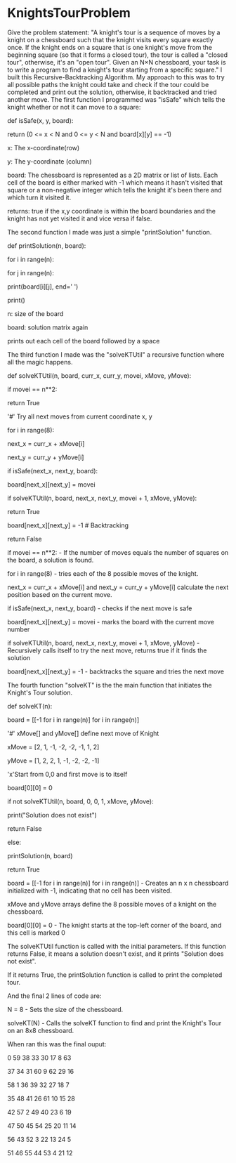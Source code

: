 # KnightsTourProblem
Give the problem statement:
"A knight's tour is a sequence of moves by a knight on a chessboard such that the knight visits every square exactly once. If the knight ends on a square that is one knight's move from the beginning square (so that it forms a closed tour), the tour is called a "closed tour", otherwise, it's an "open tour". Given an N×N chessboard, your task is to write a program to find a knight's tour starting from a specific square." 
I built this Recursive-Backtracking Algorithm. My approach to this was to try all possible paths the knight could take and check if the tour could be completed and print out the solution, otherwise, it backtracked and tried another move. 
The first function I programmed was "isSafe" which tells the knight whether or not it can move to a square:



def isSafe(x, y, board):

return (0 <= x < N and 0 <= y < N and board[x][y] == -1)

x: The x-coordinate(row)

y: The y-coordinate (column) 

board: The chessboard is represented as a 2D matrix or list of lists. Each cell of the board is either marked with -1 which means it hasn't visited that square or a non-negative integer which tells the knight it's been there and which turn it visited it.

returns: true if the x,y coordinate is within the board boundaries and the knight has not yet visited it and vice versa if false.



The second function I made was just a simple "printSolution" function.



def printSolution(n, board):

for i in range(n):

for j in range(n):

print(board[i][j], end=' ')

print()

n: size of the board

board: solution matrix again

prints out each cell of the board followed by a space



The third function I made was the "solveKTUtil"  a recursive function where all the magic happens.



def solveKTUtil(n, board, curr_x, curr_y, movei, xMove, yMove):

if movei == n**2:

return True



'#' Try all next moves from current coordinate x, y

for i in range(8):

next_x = curr_x + xMove[i]

next_y = curr_y + yMove[i]

if isSafe(next_x, next_y, board):

board[next_x][next_y] = movei

if solveKTUtil(n, board, next_x, next_y, movei + 1, xMove, yMove):

return True

board[next_x][next_y] = -1 # Backtracking



return False



if movei == n**2:  - If the number of moves equals the number of squares on the board, a solution is found.



for i in range(8) - tries each of the 8 possible moves of the knight.



next_x = curr_x + xMove[i] and next_y = curr_y + yMove[i] calculate the next position based on the current move.



if isSafe(next_x, next_y, board) - checks if the next move is safe



board[next_x][next_y] = movei - marks the board with the current move number



if solveKTUtil(n, board, next_x, next_y, movei + 1, xMove, yMove) - Recursively calls itself to try the next move, returns true if it finds the solution



board[next_x][next_y] = -1 - backtracks the square and tries the next move





The fourth function "solveKT" is the the main function that initiates the Knight's Tour solution.



def solveKT(n):

board = [[-1 for i in range(n)] for i in range(n)]



'#' xMove[] and yMove[] define next move of Knight

xMove = [2, 1, -1, -2, -2, -1, 1, 2]

yMove = [1, 2, 2, 1, -1, -2, -2, -1]



'x'Start from 0,0 and first move is to itself

board[0][0] = 0

if not solveKTUtil(n, board, 0, 0, 1, xMove, yMove):

print("Solution does not exist")

return False

else:

printSolution(n, board)

return True



board = [[-1 for i in range(n)] for i in range(n)] - Creates an n x n chessboard initialized with -1, indicating that no cell has been visited.



xMove and yMove arrays define the 8 possible moves of a knight on the chessboard.



board[0][0] = 0 - The knight starts at the top-left corner of the board, and this cell is marked 0



The solveKTUtil function is called with the initial parameters. If this function returns False, it means a solution doesn't exist, and it prints "Solution does not exist".



If it returns True, the printSolution function is called to print the completed tour.



And the final 2 lines of code are:

N = 8 - Sets the size of the chessboard.

solveKT(N) - Calls the solveKT function to find and print the Knight's Tour on an 8x8 chessboard.



When ran this was the final ouput:

0 59 38 33 30 17 8 63

37 34 31 60 9 62 29 16

58 1 36 39 32 27 18 7

35 48 41 26 61 10 15 28

42 57 2 49 40 23 6 19

47 50 45 54 25 20 11 14

56 43 52 3 22 13 24 5

51 46 55 44 53 4 21 12
